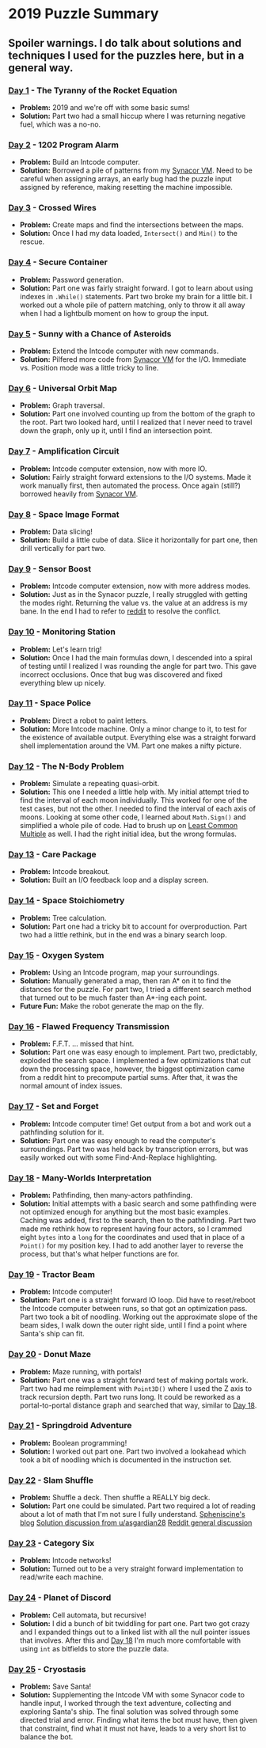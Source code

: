 # 2019 Puzzle Summary 
## Spoiler warnings. I do talk about solutions and techniques I used for the puzzles here, but in a general way.

### [Day 1](Day%2001) - The Tyranny of the Rocket Equation
- **Problem:** 2019 and we're off with some basic sums!
- **Solution:** Part two had a small hiccup where I was returning negative fuel, which was a no-no.

### [Day 2](Day%2002) - 1202 Program Alarm
- **Problem:** Build an Intcode computer.
- **Solution:** Borrowed a pile of patterns from my [Synacor VM](../Synacor%20Challenge). Need to be careful when assigning arrays, an early bug had the puzzle input assigned by reference, making resetting the machine impossible.

### [Day 3](Day%2003) - Crossed Wires
- **Problem:** Create maps and find the intersections between the maps.
- **Solution:** Once I had my data loaded, `Intersect()` and `Min()` to the rescue.

### [Day 4](Day%2004) - Secure Container
- **Problem:** Password generation.
- **Solution:** Part one was fairly straight forward. I got to learn about using indexes in `.While()` statements. Part two broke my brain for a little bit. I worked out a whole pile of pattern matching, only to throw it all away when I had a lightbulb moment on how to group the input.

### [Day 5](Day%2005) - Sunny with a Chance of Asteroids
- **Problem:** Extend the Intcode computer with new commands.
- **Solution:** Pilfered more code from [Synacor VM](../Synacor%20Challenge) for the I/O. Immediate vs. Position mode was a little tricky to line.

### [Day 6](Day%2006) - Universal Orbit Map
- **Problem:** Graph traversal.
- **Solution:** Part one involved counting up from the bottom of the graph to the root. Part two looked hard, until I realized that I never need to travel down the graph, only up it, until I find an intersection point. 

### [Day 7](Day%2007) - Amplification Circuit
- **Problem:** Intcode computer extension, now with more IO.
- **Solution:** Fairly straight forward extensions to the I/O systems. Made it work manually first, then automated the process. Once again (still?) borrowed heavily from [Synacor VM](../Synacor%20Challenge).

### [Day 8](Day%2008) - Space Image Format
- **Problem:** Data slicing!
- **Solution:** Build a little cube of data. Slice it horizontally for part one, then drill vertically for part two.

### [Day 9](Day%2009) - Sensor Boost
- **Problem:** Intcode computer extension, now with more address modes.
- **Solution:** Just as in the Synacor puzzle, I really struggled with getting the modes right. Returning the value vs. the value at an address is my bane. In the end I had to refer to [reddit]( https://www.reddit.com/r/adventofcode/comments/e8aw9j/2019_day_9_part_1_how_to_fix_203_error/) to resolve the conflict.

### [Day 10](Day%2010) - Monitoring Station
- **Problem:** Let's learn trig!
- **Solution:** Once I had the main formulas down, I descended into a spiral of testing until I realized I was rounding the angle for part two. This gave incorrect occlusions. Once that bug was discovered and fixed everything blew up nicely.

### [Day 11](Day%2011) - Space Police
- **Problem:** Direct a robot to paint letters.
- **Solution:** More Intcode machine. Only a minor change to it, to test for the existence of available output. Everything else was a straight forward shell implementation around the VM. Part one makes a nifty picture. 

### [Day 12](Day%2012) - The N-Body Problem
- **Problem:** Simulate a repeating quasi-orbit.
- **Solution:** This one I needed a little help with. My initial attempt tried to find the interval of each moon individually. This worked for one of the test cases, but not the other. I needed to find the interval of each axis of moons. Looking at some other code, I learned about `Math.Sign()` and simplified a whole pile of code. Had to brush up on [Least Common Multiple](https://stackoverflow.com/questions/147515/least-common-multiple-for-3-or-more-numbers/29717490#29717490) as well. I had the right initial idea, but the wrong formulas.  

### [Day 13](Day%2013) - Care Package
- **Problem:** Intcode breakout.
- **Solution:** Built an I/O feedback loop and a display screen.

### [Day 14](Day%2014) - Space Stoichiometry
- **Problem:** Tree calculation.
- **Solution:** Part one had a tricky bit to account for overproduction. Part two had a little rethink, but in the end was a binary search loop.

### [Day 15](Day%2015) - Oxygen System
- **Problem:** Using an Intcode program, map your surroundings.
- **Solution:** Manually generated a map, then ran A* on it to find the distances for the puzzle. For part two, I tried a different search method that turned out to be much faster than A*-ing each point.
- **Future Fun:** Make the robot generate the map on the fly.

### [Day 16](Day%2016) - Flawed Frequency Transmission
- **Problem:** F.F.T. ... missed that hint. 
- **Solution:** Part one was easy enough to implement. Part two, predictably, exploded the search space. I implemented a few optimizations that cut down the processing space, however, the biggest optimization came from a reddit hint to precompute partial sums. After that, it was the normal amount of index issues.

### [Day 17](Day%2017) - Set and Forget
- **Problem:** Intcode computer time! Get output from a bot and work out a pathfinding solution for it.
- **Solution:** Part one was easy enough to read the computer's surroundings. Part two was held back by transcription errors, but was easily worked out with some Find-And-Replace highlighting.  

### [Day 18](Day%2018) - Many-Worlds Interpretation
- **Problem:** Pathfinding, then many-actors pathfinding.
- **Solution:** Initial attempts with a basic search and some pathfinding were not optimized enough for anything but the most basic examples. Caching was added, first to the search, then to the pathfinding. Part two made me rethink how to represent having four actors, so I crammed eight `bytes` into a `long` for the coordinates and used that in place of a `Point()` for my position key. I had to add another layer to reverse the process, but that's what helper functions are for.
 
### [Day 19](Day%2019) - Tractor Beam
- **Problem:** Intcode computer!
- **Solution:** Part one is a straight forward IO loop. Did have to reset/reboot the Intcode computer between runs, so that got an optimization pass. Part two took a bit of noodling. Working out the approximate slope of the beam sides, I walk down the outer right side, until I find a point where Santa's ship can fit.

### [Day 20](Day%2020) - Donut Maze
- **Problem:** Maze running, with portals!
- **Solution:** Part one was a straight forward test of making portals work. Part two had me reimplement with `Point3D()` where I used the Z axis to track recursion depth. Part two runs long. It could be reworked as a portal-to-portal distance graph and searched that way, similar to [Day 18](Day%2018). 

### [Day 21](Day%2021) - Springdroid Adventure
- **Problem:** Boolean programming! 
- **Solution:** I worked out part one. Part two involved a lookahead which took a bit of noodling which is documented in the instruction set.

### [Day 22](Day%2022) - Slam Shuffle
- **Problem:** Shuffle a deck. Then shuffle a REALLY big deck.
- **Solution:** Part one could be simulated. Part two required a lot of reading about a lot of math that I'm not sure I fully understand.
[Spheniscine's blog](https://codeforces.com/blog/entry/72593)
[Solution discussion from u/asgardian28](https://www.reddit.com/r/adventofcode/comments/ees6bj/2019_day_22_part_2_story_of_solving_spoilers/)
[Reddit general discussion](https://www.reddit.com/r/adventofcode/comments/ee56wh/2019_day_22_part_2_so_whats_the_purpose_of_this/)

### [Day 23](Day%2023) - Category Six
- **Problem:** Intcode networks!
- **Solution:** Turned out to be a very straight forward implementation to read/write each machine.

### [Day 24](Day%2024) - Planet of Discord
- **Problem:** Cell automata, but recursive!
- **Solution:** I did a bunch of bit twiddling for part one. Part two got crazy and I expanded things out to a linked list with all the null pointer issues that involves. After this and [Day 18](Day%2018) I'm much more comfortable with using `int` as bitfields to store the puzzle data.

### [Day 25](Day%2025) - Cryostasis
- **Problem:** Save Santa!
- **Solution:** Supplementing the Intcode VM with some Synacor code to handle input, I worked through the text adventure, collecting and exploring Santa's ship. The final solution was solved through some directed trial and error. Finding what items the bot must have, then given that constraint, find what it must not have, leads to a very short list to balance the bot.